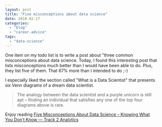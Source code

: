 ```yaml
---
layout: post
title: "Five misconceptions about data science"
date: 2018-02-27
categories: 
  - "blog"
  - "career-advice"
tags: 
  - "data-science"
---
```


One item on my todo list is to write a post about "three common misconceptions about data science. Today, I found this interesting post that lists misconceptions much better than I would have been able to do. Plus, they list five of them. That 67% more than I intended to do ;-)

I especially liked the section called "What is a Data Scientist" that presents six Venn diagrams of a dream data scientist.

> The analogy between the data scientist and a purple unicorn is still apt – finding an individual that satisfies any one of the top four diagrams above is rare.

 

Enjoy reading  [Five Misconceptions About Data Science – Knowing What You Don’t Know — Track 2 Analytics](http://track2analytics.com/2018/02/27/five-misconceptions-about-data-science-knowing-what-you-dont-know/)
